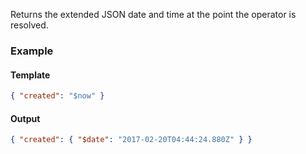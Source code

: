 Returns the extended JSON date and time at the point the operator is resolved.

### Example

#### Template
```json
{ "created": "$now" }
```
#### Output
```json
{ "created": { "$date": "2017-02-20T04:44:24.880Z" } }
```